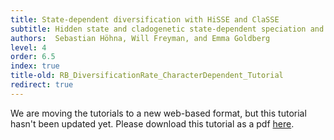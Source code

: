 ```yaml
---
title: State-dependent diversification with HiSSE and ClaSSE
subtitle: Hidden state and cladogenetic state-dependent speciation and extinction (HiSSE & ClaSSE) branching process
authors:  Sebastian Höhna, Will Freyman, and Emma Goldberg
level: 4
order: 6.5
index: true
title-old: RB_DiversificationRate_CharacterDependent_Tutorial
redirect: true
---
```


We are moving the tutorials to a new web-based format, but this tutorial hasn't been updated yet.
Please download this tutorial as a pdf <a href="https://github.com/revbayes/revbayes_tutorial/raw/master/tutorial_TeX/RB_DiversificationRate_CharacterDependent_Tutorial/RB_DiversificationRate_CharacterDependent_Tutorial.pdf">here</a>.
